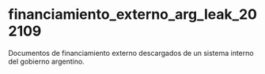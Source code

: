# financiamiento_externo_arg_leak_202109

Documentos de financiamiento externo descargados de un sistema interno del gobierno argentino.
